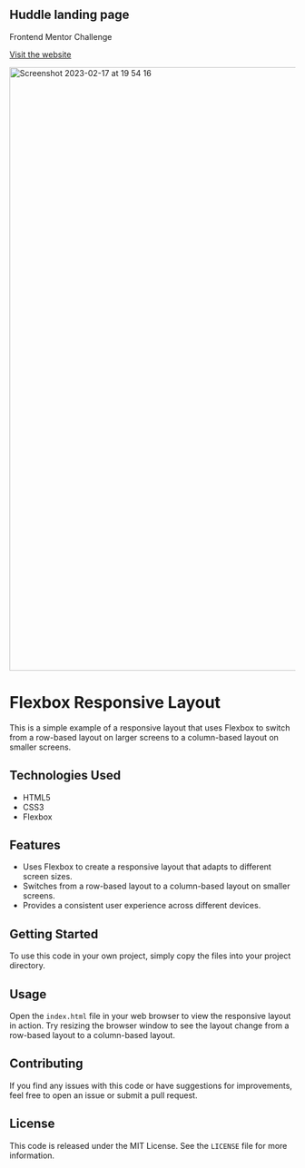 ##  Huddle landing page 
Frontend Mentor Challenge

[Visit the website](https://huddle-pcv.vercel.app/)

<img width="1064" alt="Screenshot 2023-02-17 at 19 54 16" src="https://user-images.githubusercontent.com/100241036/219812671-dae415f2-0a4f-439e-9776-2ab0089a5af2.png">

# Flexbox Responsive Layout

This is a simple example of a responsive layout that uses Flexbox to switch from a row-based layout on larger screens to a column-based layout on smaller screens.

## Technologies Used

- HTML5
- CSS3
- Flexbox

## Features

- Uses Flexbox to create a responsive layout that adapts to different screen sizes.
- Switches from a row-based layout to a column-based layout on smaller screens.
- Provides a consistent user experience across different devices.

## Getting Started

To use this code in your own project, simply copy the files into your project directory.

## Usage

Open the `index.html` file in your web browser to view the responsive layout in action. Try resizing the browser window to see the layout change from a row-based layout to a column-based layout.

## Contributing

If you find any issues with this code or have suggestions for improvements, feel free to open an issue or submit a pull request.

## License

This code is released under the MIT License. See the `LICENSE` file for more information.